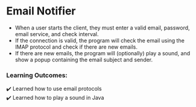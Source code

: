 # Email Notifier
- When a user starts the client, they must enter a valid email, password, email service, and check interval.
- If the connection is valid, the program will check the email using the IMAP protocol and check if there are new emails.
- If there are new emails, the program will (optionally) play a sound, and show a popup containing the email subject and sender.
### Learning Outcomes:
✔️ Learned how to use email protocols  
✔️ Learned how to play a sound in Java
